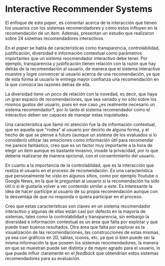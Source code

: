 # Interactive Recommender Systems

El enfoque de este *paper*, es comentar acerca de la interacción que tienen los usuarios con los sistemas recomendadores y cómo estos influyen en la recomendación de un *item*. Además, presentan un estudio que realizaron sobre 24 sistemas recomendadores interactivos.

En el *paper* se habla de características como transparencia, controlabilidad, justificación, diversidad e información contextual como parámetros importantes que un sistema reocmendador interactivo debe tener. Por ejemplo, transparencia y justificación tienen relación con la razón que hay detrás de la recomendación al usuario, de manera que el sistema interactivo muestre y logre convencer al usuario acerca de una recomendación, ya que de esta forma al usuario le entrega mayor confianza una recomendación en la que conozca las razones detras de ella. 

La diversidad tiene un poco de relación con la novedad, es decir, que haya un gran espacio de recomendaciones, que sea variado y no sólo sobre los mismos gustos del usuario, pues en ese caso ¿es realmente necesario un sistema recomendador?, por lo tanto el sistema recomendador como el interactivo deben ser capaces de manejar estas inquietudes. 

Una característica que llamó mi atención fue la de información contextual, que es aquella que "rodea" al usuario por decirlo de alguna forma, y el hecho de que se piense a futuro (aunque un sistema de los evaluados si lo consideró) utilizar las emociones como información útil para recomendar me parece fantástico, creo que es un factor muy importante a la hora de elegir un *item* aunque es bastante invasivo, invade la privacidad, por lo que debería realizarse de manera opcional, con el consentimiento del usuario.

En cuanto a la importancia de la controlablidad, que es la interacción que realiza el usuario en el proceso de recomendación. Es una característica que personalmente he visto en algunos sitios, como por ejemplo Youtube o Google News, en la que le preguntan al usuario si la recomendación ha sido útil o si le gustaría volver a ver contenido similar a este. Es interesante la idea de hacer partícipe al usuario de su propia recomendación aunque con la desventaja de que no responda o quiera participar en el proceso.

Creo que estas características son claves en un sistema recomendador interactivo y algunas de ellas están casi por defecto en la mayoría de sistemas, tales como la controlabilidad y transparencia, sin embargo la diversidad e información contextual es un área que falta por explotar y que puede traer buenos resultados. Otra área que falta por explorar es la visualización de las recomendaciones, las construcciones de estas mismas, ya sea con gráficos en 2D, tablas, íconos, etc. ya que si bien puede ser la misma información la que poseen los sistemas reocmendadores, la manera en que se muestran puede ser distinta y de mayor agrado para el usuario, lo que puede influir claramente en el *feedback* que obtendrían estos sistemas recomendadores para su evaluación.